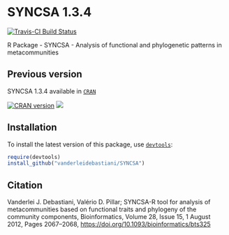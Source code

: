 SYNCSA 1.3.4
======

[![Travis-CI Build Status](https://travis-ci.org/vanderleidebastiani/SYNCSA.svg?branch=master)](https://travis-ci.org/vanderleidebastiani/SYNCSA)

R Package - SYNCSA - Analysis of functional and phylogenetic patterns in metacommunities

## Previous version

SYNCSA 1.3.4 available in [`CRAN`](https://cran.r-project.org/web/packages/SYNCSA/index.html)

[![CRAN version](http://www.r-pkg.org/badges/version/SYNCSA)](https://cran.r-project.org/web/packages/SYNCSA/index.html) [![](http://cranlogs.r-pkg.org/badges/grand-total/SYNCSA)](https://cran.r-project.org/web/packages/SYNCSA/index.html)

## Installation
  
To install the latest version of this package, use [`devtools`](https://github.com/hadley/devtools):

```r
require(devtools)
install_github("vanderleidebastiani/SYNCSA")
```

## Citation

Vanderlei J. Debastiani, Valério D. Pillar; SYNCSA-R tool for analysis of metacommunities based on functional traits and phylogeny of the community components, Bioinformatics, Volume 28, Issue 15, 1 August 2012, Pages 2067–2068, https://doi.org/10.1093/bioinformatics/bts325

